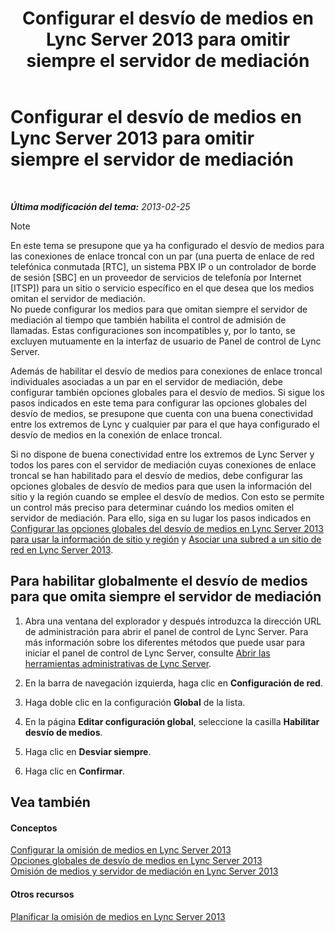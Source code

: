 ﻿---
title: Configurar el desvío de medios en Lync Server 2013 para omitir siempre el servidor de mediación
TOCTitle: Configurar el desvío de medios en Lync Server 2013 para omitir siempre el servidor de mediación
ms:assetid: 370c4f54-e520-4d77-96a3-84c5e84a9996
ms:mtpsurl: https://technet.microsoft.com/es-es/library/Gg425846(v=OCS.15)
ms:contentKeyID: 48274914
ms.date: 01/07/2017
mtps_version: v=OCS.15
ms.translationtype: HT
---

# Configurar el desvío de medios en Lync Server 2013 para omitir siempre el servidor de mediación

 

_**Última modificación del tema:** 2013-02-25_


> [!NOTE]
> En este tema se presupone que ya ha configurado el desvío de medios para las conexiones de enlace troncal con un par (una puerta de enlace de red telefónica conmutada [RTC], un sistema PBX IP o un controlador de borde de sesión [SBC] en un proveedor de servicios de telefonía por Internet [ITSP]) para un sitio o servicio específico en el que desea que los medios omitan el servidor de mediación.<BR>No puede configurar los medios para que omitan siempre el servidor de mediación al tiempo que también habilita el control de admisión de llamadas. Estas configuraciones son incompatibles y, por lo tanto, se excluyen mutuamente en la interfaz de usuario de Panel de control de Lync Server.



Además de habilitar el desvío de medios para conexiones de enlace troncal individuales asociadas a un par en el servidor de mediación, debe configurar también opciones globales para el desvío de medios. Si sigue los pasos indicados en este tema para configurar las opciones globales del desvío de medios, se presupone que cuenta con una buena conectividad entre los extremos de Lync y cualquier par para el que haya configurado el desvío de medios en la conexión de enlace troncal.

Si no dispone de buena conectividad entre los extremos de Lync Server y todos los pares con el servidor de mediación cuyas conexiones de enlace troncal se han habilitado para el desvío de medios, debe configurar las opciones globales de desvío de medios para que usen la información del sitio y la región cuando se emplee el desvío de medios. Con esto se permite un control más preciso para determinar cuándo los medios omiten el servidor de mediación. Para ello, siga en su lugar los pasos indicados en [Configurar las opciones globales del desvío de medios en Lync Server 2013 para usar la información de sitio y región](lync-server-2013-configure-media-bypass-global-settings-to-use-site-and-region-information.md) y [Asociar una subred a un sitio de red en Lync Server 2013](lync-server-2013-associate-a-subnet-with-a-network-site.md).

## Para habilitar globalmente el desvío de medios para que omita siempre el servidor de mediación

1.  Abra una ventana del explorador y después introduzca la dirección URL de administración para abrir el panel de control de Lync Server. Para más información sobre los diferentes métodos que puede usar para iniciar el panel de control de Lync Server, consulte [Abrir las herramientas administrativas de Lync Server](lync-server-2013-open-lync-server-administrative-tools.md).

2.  En la barra de navegación izquierda, haga clic en **Configuración de red**.

3.  Haga doble clic en la configuración **Global** de la lista.

4.  En la página **Editar configuración global**, seleccione la casilla **Habilitar desvío de medios**.

5.  Haga clic en **Desviar siempre**.

6.  Haga clic en **Confirmar**.

## Vea también

#### Conceptos

[Configurar la omisión de medios en Lync Server 2013](lync-server-2013-configure-media-bypass.md)  
[Opciones globales de desvío de medios en Lync Server 2013](lync-server-2013-global-media-bypass-options.md)  
[Omisión de medios y servidor de mediación en Lync Server 2013](lync-server-2013-media-bypass-and-mediation-server.md)  

#### Otros recursos

[Planificar la omisión de medios en Lync Server 2013](lync-server-2013-planning-for-media-bypass.md)

